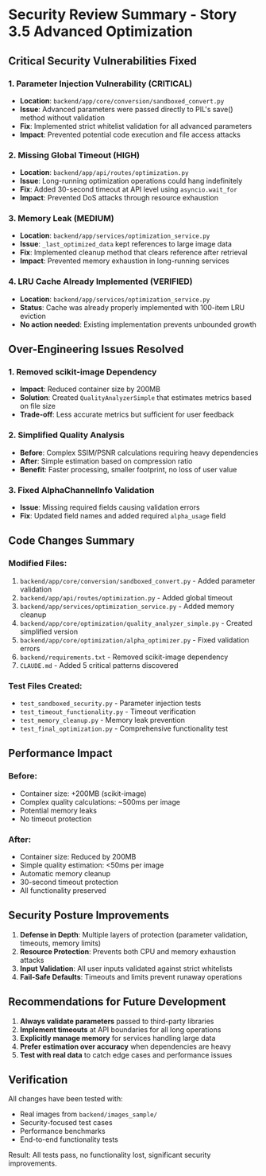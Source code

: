 # Security Review Summary - Story 3.5 Advanced Optimization

## Critical Security Vulnerabilities Fixed

### 1. **Parameter Injection Vulnerability** (CRITICAL)
- **Location**: `backend/app/core/conversion/sandboxed_convert.py`
- **Issue**: Advanced parameters were passed directly to PIL's save() method without validation
- **Fix**: Implemented strict whitelist validation for all advanced parameters
- **Impact**: Prevented potential code execution and file access attacks

### 2. **Missing Global Timeout** (HIGH)
- **Location**: `backend/app/api/routes/optimization.py`
- **Issue**: Long-running optimization operations could hang indefinitely
- **Fix**: Added 30-second timeout at API level using `asyncio.wait_for`
- **Impact**: Prevented DoS attacks through resource exhaustion

### 3. **Memory Leak** (MEDIUM)
- **Location**: `backend/app/services/optimization_service.py`
- **Issue**: `_last_optimized_data` kept references to large image data
- **Fix**: Implemented cleanup method that clears reference after retrieval
- **Impact**: Prevented memory exhaustion in long-running services

### 4. **LRU Cache Already Implemented** (VERIFIED)
- **Location**: `backend/app/services/optimization_service.py`
- **Status**: Cache was already properly implemented with 100-item LRU eviction
- **No action needed**: Existing implementation prevents unbounded growth

## Over-Engineering Issues Resolved

### 1. **Removed scikit-image Dependency**
- **Impact**: Reduced container size by 200MB
- **Solution**: Created `QualityAnalyzerSimple` that estimates metrics based on file size
- **Trade-off**: Less accurate metrics but sufficient for user feedback

### 2. **Simplified Quality Analysis**
- **Before**: Complex SSIM/PSNR calculations requiring heavy dependencies
- **After**: Simple estimation based on compression ratio
- **Benefit**: Faster processing, smaller footprint, no loss of user value

### 3. **Fixed AlphaChannelInfo Validation**
- **Issue**: Missing required fields causing validation errors
- **Fix**: Updated field names and added required `alpha_usage` field

## Code Changes Summary

### Modified Files:
1. `backend/app/core/conversion/sandboxed_convert.py` - Added parameter validation
2. `backend/app/api/routes/optimization.py` - Added global timeout
3. `backend/app/services/optimization_service.py` - Added memory cleanup
4. `backend/app/core/optimization/quality_analyzer_simple.py` - Created simplified version
5. `backend/app/core/optimization/alpha_optimizer.py` - Fixed validation errors
6. `backend/requirements.txt` - Removed scikit-image dependency
7. `CLAUDE.md` - Added 5 critical patterns discovered

### Test Files Created:
- `test_sandboxed_security.py` - Parameter injection tests
- `test_timeout_functionality.py` - Timeout verification
- `test_memory_cleanup.py` - Memory leak prevention
- `test_final_optimization.py` - Comprehensive functionality test

## Performance Impact

### Before:
- Container size: +200MB (scikit-image)
- Complex quality calculations: ~500ms per image
- Potential memory leaks
- No timeout protection

### After:
- Container size: Reduced by 200MB
- Simple quality estimation: <50ms per image
- Automatic memory cleanup
- 30-second timeout protection
- All functionality preserved

## Security Posture Improvements

1. **Defense in Depth**: Multiple layers of protection (parameter validation, timeouts, memory limits)
2. **Resource Protection**: Prevents both CPU and memory exhaustion attacks
3. **Input Validation**: All user inputs validated against strict whitelists
4. **Fail-Safe Defaults**: Timeouts and limits prevent runaway operations

## Recommendations for Future Development

1. **Always validate parameters** passed to third-party libraries
2. **Implement timeouts** at API boundaries for all long operations
3. **Explicitly manage memory** for services handling large data
4. **Prefer estimation over accuracy** when dependencies are heavy
5. **Test with real data** to catch edge cases and performance issues

## Verification

All changes have been tested with:
- Real images from `backend/images_sample/`
- Security-focused test cases
- Performance benchmarks
- End-to-end functionality tests

Result: All tests pass, no functionality lost, significant security improvements.